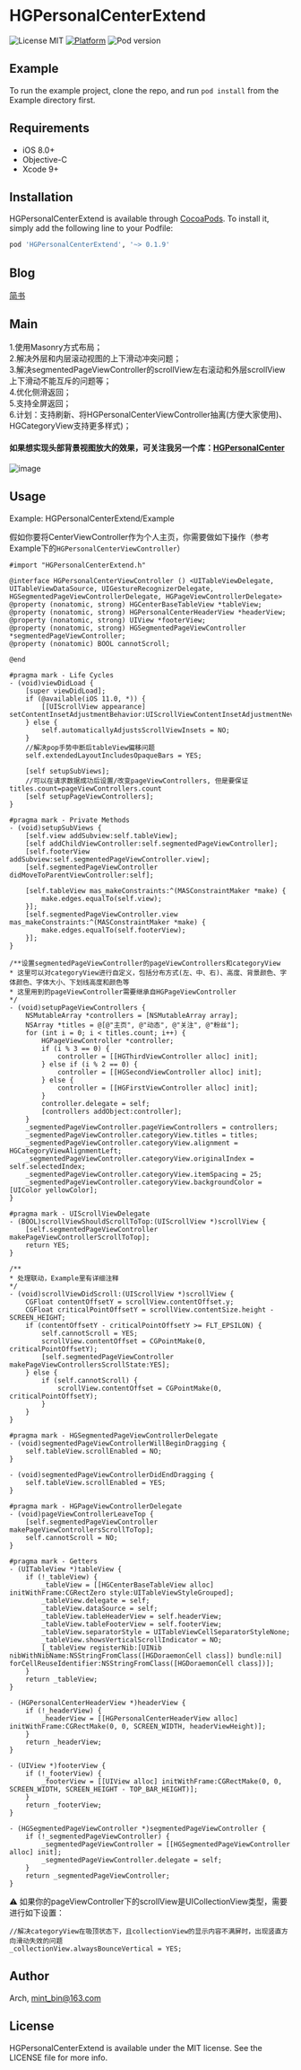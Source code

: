 # HGPersonalCenterExtend

![License MIT](https://img.shields.io/dub/l/vibe-d.svg) 
[![Platform](https://img.shields.io/cocoapods/p/HGPersonalCenterExtend.svg?style=flat)](http://cocoapods.org/pods/HGPersonalCenterExtend)
![Pod version](http://img.shields.io/cocoapods/v/HGPersonalCenterExtend.svg?style=flat)

## Example

To run the example project, clone the repo, and run `pod install` from the Example directory first.

## Requirements

- iOS 8.0+ 
- Objective-C
- Xcode 9+

## Installation

HGPersonalCenterExtend is available through [CocoaPods](https://cocoapods.org). To install
it, simply add the following line to your Podfile:

```ruby
pod 'HGPersonalCenterExtend', '~> 0.1.9'
```

## Blog
[简书](https://www.jianshu.com/p/8b87837d9e3a)

## Main 
1.使用Masonry方式布局；  
2.解决外层和内层滚动视图的上下滑动冲突问题；  
3.解决segmentedPageViewController的scrollView左右滚动和外层scrollView上下滑动不能互斥的问题等；  
4.优化侧滑返回；  
5.支持全屏返回；  
6.计划：支持刷新、将HGPersonalCenterViewController抽离(方便大家使用)、HGCategoryView支持更多样式)； 

#### 如果想实现头部背景视图放大的效果，可关注我另一个库：[HGPersonalCenter](https://github.com/ArchLL/HGPersonalCenter)  

![image](https://github.com/ArchLL/HGPersonalCenterExtend/blob/master/show.gif)  

## Usage
Example: HGPersonalCenterExtend/Example

假如你要将CenterViewController作为个人主页，你需要做如下操作（参考Example下的`HGPersonalCenterViewController`）
```Objc
#import "HGPersonalCenterExtend.h"

@interface HGPersonalCenterViewController () <UITableViewDelegate, UITableViewDataSource, UIGestureRecognizerDelegate, HGSegmentedPageViewControllerDelegate, HGPageViewControllerDelegate>
@property (nonatomic, strong) HGCenterBaseTableView *tableView;
@property (nonatomic, strong) HGPersonalCenterHeaderView *headerView;
@property (nonatomic, strong) UIView *footerView;
@property (nonatomic, strong) HGSegmentedPageViewController *segmentedPageViewController;
@property (nonatomic) BOOL cannotScroll;

@end

#pragma mark - Life Cycles
- (void)viewDidLoad {
    [super viewDidLoad];
    if (@available(iOS 11.0, *)) {
        [[UIScrollView appearance] setContentInsetAdjustmentBehavior:UIScrollViewContentInsetAdjustmentNever];
    } else {
        self.automaticallyAdjustsScrollViewInsets = NO;
    }
    //解决pop手势中断后tableView偏移问题
    self.extendedLayoutIncludesOpaqueBars = YES;

    [self setupSubViews];
    //可以在请求数据成功后设置/改变pageViewControllers, 但是要保证titles.count=pageViewControllers.count
    [self setupPageViewControllers];
}

#pragma mark - Private Methods
- (void)setupSubViews {
    [self.view addSubview:self.tableView];
    [self addChildViewController:self.segmentedPageViewController];
    [self.footerView addSubview:self.segmentedPageViewController.view];
    [self.segmentedPageViewController didMoveToParentViewController:self];
    
    [self.tableView mas_makeConstraints:^(MASConstraintMaker *make) {
        make.edges.equalTo(self.view);
    }];
    [self.segmentedPageViewController.view mas_makeConstraints:^(MASConstraintMaker *make) {
        make.edges.equalTo(self.footerView);
    }];
}

/**设置segmentedPageViewController的pageViewControllers和categoryView
* 这里可以对categoryView进行自定义，包括分布方式(左、中、右)、高度、背景颜色、字体颜色、字体大小、下划线高度和颜色等
* 这里用到的pageViewController需要继承自HGPageViewController
*/
- (void)setupPageViewControllers {
    NSMutableArray *controllers = [NSMutableArray array];
    NSArray *titles = @[@"主页", @"动态", @"关注", @"粉丝"];
    for (int i = 0; i < titles.count; i++) {
        HGPageViewController *controller;
        if (i % 3 == 0) {
            controller = [[HGThirdViewController alloc] init];
        } else if (i % 2 == 0) {
            controller = [[HGSecondViewController alloc] init];
        } else {
            controller = [[HGFirstViewController alloc] init];
        }
        controller.delegate = self;
        [controllers addObject:controller];
    }
    _segmentedPageViewController.pageViewControllers = controllers;
    _segmentedPageViewController.categoryView.titles = titles;
    _segmentedPageViewController.categoryView.alignment = HGCategoryViewAlignmentLeft;
    _segmentedPageViewController.categoryView.originalIndex = self.selectedIndex;
    _segmentedPageViewController.categoryView.itemSpacing = 25;
    _segmentedPageViewController.categoryView.backgroundColor = [UIColor yellowColor];
}

#pragma mark - UIScrollViewDelegate
- (BOOL)scrollViewShouldScrollToTop:(UIScrollView *)scrollView {
    [self.segmentedPageViewController makePageViewControllerScrollToTop];
    return YES;
}

/**
* 处理联动，Example里有详细注释
*/
- (void)scrollViewDidScroll:(UIScrollView *)scrollView {
    CGFloat contentOffsetY = scrollView.contentOffset.y;
    CGFloat criticalPointOffsetY = scrollView.contentSize.height - SCREEN_HEIGHT;
    if (contentOffsetY - criticalPointOffsetY >= FLT_EPSILON) {
        self.cannotScroll = YES;
        scrollView.contentOffset = CGPointMake(0, criticalPointOffsetY);
        [self.segmentedPageViewController makePageViewControllersScrollState:YES];
    } else {
        if (self.cannotScroll) {
            scrollView.contentOffset = CGPointMake(0, criticalPointOffsetY);
        }
    }
}

#pragma mark - HGSegmentedPageViewControllerDelegate
- (void)segmentedPageViewControllerWillBeginDragging {
    self.tableView.scrollEnabled = NO;
}

- (void)segmentedPageViewControllerDidEndDragging {
    self.tableView.scrollEnabled = YES;
}

#pragma mark - HGPageViewControllerDelegate
- (void)pageViewControllerLeaveTop {
    [self.segmentedPageViewController makePageViewControllersScrollToTop];
    self.cannotScroll = NO;
}

#pragma mark - Getters
- (UITableView *)tableView {
    if (!_tableView) {
        _tableView = [[HGCenterBaseTableView alloc] initWithFrame:CGRectZero style:UITableViewStyleGrouped];
        _tableView.delegate = self;
        _tableView.dataSource = self;
        _tableView.tableHeaderView = self.headerView;
        _tableView.tableFooterView = self.footerView;
        _tableView.separatorStyle = UITableViewCellSeparatorStyleNone;
        _tableView.showsVerticalScrollIndicator = NO;
        [_tableView registerNib:[UINib nibWithNibName:NSStringFromClass([HGDoraemonCell class]) bundle:nil] forCellReuseIdentifier:NSStringFromClass([HGDoraemonCell class])];
    }
    return _tableView;
}

- (HGPersonalCenterHeaderView *)headerView {
    if (!_headerView) {
        _headerView = [[HGPersonalCenterHeaderView alloc] initWithFrame:CGRectMake(0, 0, SCREEN_WIDTH, headerViewHeight)];
    }
    return _headerView;
}

- (UIView *)footerView {
    if (!_footerView) {
        _footerView = [[UIView alloc] initWithFrame:CGRectMake(0, 0, SCREEN_WIDTH, SCREEN_HEIGHT - TOP_BAR_HEIGHT)];
    }
    return _footerView;
}

- (HGSegmentedPageViewController *)segmentedPageViewController {
    if (!_segmentedPageViewController) {
        _segmentedPageViewController = [[HGSegmentedPageViewController alloc] init];
        _segmentedPageViewController.delegate = self;
    }
    return _segmentedPageViewController;
}
```

⚠️ 如果你的pageViewController下的scrollView是UICollectionView类型，需要进行如下设置：
```Objc
//解决categoryView在吸顶状态下，且collectionView的显示内容不满屏时，出现竖直方向滑动失效的问题
_collectionView.alwaysBounceVertical = YES;
```

## Author

Arch, mint_bin@163.com

## License

HGPersonalCenterExtend is available under the MIT license. See the LICENSE file for more info.

